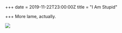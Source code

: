+++
date = 2019-11-22T23:00:00Z
title = "I Am Stupid"

+++
More lame, actually.

![](https://imagedelivery.net/zJmFZzaNuqC_Q5Caqyu8nQ/tobyblog_images_remote_cloudinary_fa9c95c1_B742BA42-13A4-4943-A866-207ABD78CF82_zhspoe.jpg/fit=scale-down,w=780,sharpen=1,f=auto,q=0.9,slow-connection-quality=0.3)
